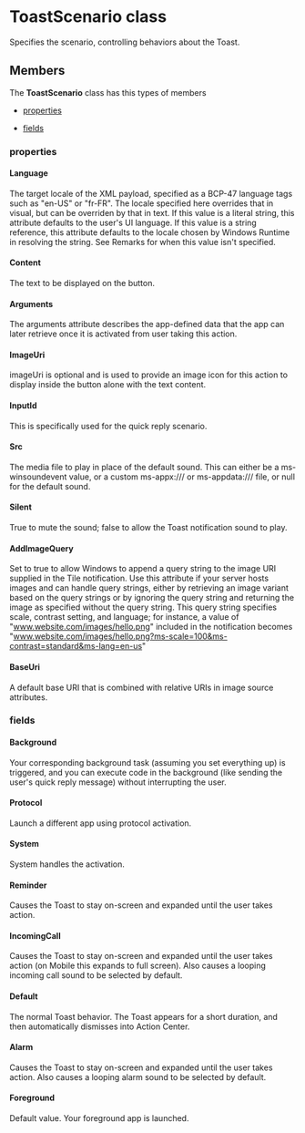 
# ToastScenario class

Specifies the scenario, controlling behaviors about the Toast.

## Members

The **ToastScenario** class has this types of members

* [properties](#properties)

* [fields](#fields)

### properties

#### Language

The target locale of the XML payload, specified as a BCP-47 language tags such as "en-US" or "fr-FR". The locale specified here overrides that in visual, but can be overriden by that in text. If this value is a literal string, this attribute defaults to the user's UI language. If this value is a string reference, this attribute defaults to the locale chosen by Windows Runtime in resolving the string. See Remarks for when this value isn't specified.

#### Content

The text to be displayed on the button.

#### Arguments

The arguments attribute describes the app-defined data that the app can later retrieve once it is activated from user taking this action.

#### ImageUri

imageUri is optional and is used to provide an image icon for this action to display inside the button alone with the text content.

#### InputId

This is specifically used for the quick reply scenario.

#### Src

The media file to play in place of the default sound. This can either be a ms-winsoundevent value, or a custom ms-appx:/// or ms-appdata:/// file, or null for the default sound.

#### Silent

True to mute the sound; false to allow the Toast notification sound to play.

#### AddImageQuery

Set to true to allow Windows to append a query string to the image URI supplied in the Tile notification. Use this attribute if your server hosts images and can handle query strings, either by retrieving an image variant based on the query strings or by ignoring the query string and returning the image as specified without the query string. This query string specifies scale, contrast setting, and language; for instance, a value of  "www.website.com/images/hello.png"  included in the notification becomes  "www.website.com/images/hello.png?ms-scale=100&ms-contrast=standard&ms-lang=en-us"

#### BaseUri

A default base URI that is combined with relative URIs in image source attributes.

### fields

#### Background

Your corresponding background task (assuming you set everything up) is triggered, and you can execute code in the background (like sending the user's quick reply message) without interrupting the user.

#### Protocol

Launch a different app using protocol activation.

#### System

System handles the activation.

#### Reminder

Causes the Toast to stay on-screen and expanded until the user takes action.

#### IncomingCall

Causes the Toast to stay on-screen and expanded until the user takes action (on Mobile this expands to full screen). Also causes a looping incoming call sound to be selected by default.

#### Default

The normal Toast behavior. The Toast appears for a short duration, and then automatically dismisses into Action Center.

#### Alarm

Causes the Toast to stay on-screen and expanded until the user takes action. Also causes a looping alarm sound to be selected by default.

#### Foreground

Default value. Your foreground app is launched.
